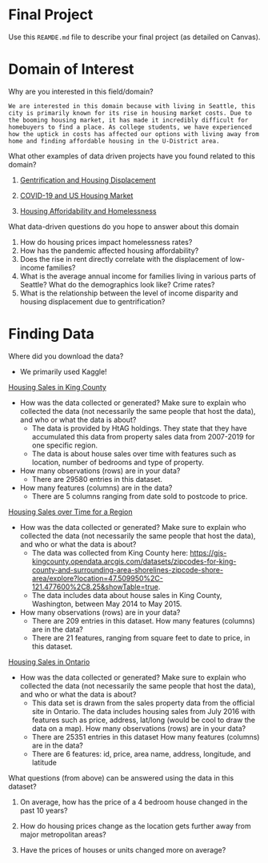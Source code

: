 # Final Project
Use this `REAMDE.md` file to describe your final project (as detailed on Canvas).

# **Domain of Interest**

Why are you interested in this field/domain?  

    We are interested in this domain because with living in Seattle, this city is primarily known for its rise in housing market costs. Due to the booming housing market, it has made it incredibly difficult for homebuyers to find a place. As college students, we have experienced how the uptick in costs has affected our options with living away from home and finding affordable housing in the U-District area. 

What other examples of data driven projects have you found related to this domain?

 1. [Gentrification and Housing Displacement](https://ncrc.org/gentrification/#:~:text=Over%20time%2C%20the%20neighborhood%20experiences,becomes%20less%20and%20less%20affordable.&text=There%20has%20been%20increased%20exclusion,in%20access%20to%20home%20lending.)

 2. [COVID-19 and US Housing Market](https://www.redfin.com/guides/coronavirus-housing-market-impact)

 3. [Housing Afforidability and Homelessness](https://endhomelessness.org/new-research-quantifies-link-housing-affordability-homelessness/#:~:text=%20Affordable%20housing%2C%20therefore%2C%20is%20a%20critical%20solution,communities%20begin%20to%20experience%20rapid%20increases%20in%20homelessness.)


 What data-driven questions do you hope to answer about this domain
 1. How do housing prices impact homelessness rates?
2. How has the pandemic affected housing affordability?
3. Does the rise in rent directly correlate with the displacement of low-income families? 
4. What is the average annual income for families living in various parts of Seattle? What do the demographics look like? Crime rates?
5. What is the relationship between the level of income disparity and housing displacement due to gentrification? 

# **Finding Data**
Where did you download the data?
- We primarily used Kaggle!

[Housing Sales in King County](https://www.kaggle.com/htagholdings/property-sales?select=raw_sales.csv)
- How was the data collected or generated? Make sure to explain who collected the data (not necessarily the same people that host the data), and who or what the data is about?
    - The data is provided by HtAG holdings. They state that they have accumulated this data from property sales data from 2007-2019 for one specific region.
    - The data is about house sales over time with features such as location, number of bedrooms and type of property.
- How many observations (rows) are in your data?
    - There are 29580 entries in this dataset.
- How many features (columns) are in the data?
    - There are 5 columns ranging from date sold to postcode to price.

[Housing Sales over Time for a Region](https://www.kaggle.com/harlfoxem/housesalesprediction)
- How was the data collected or generated? Make sure to explain who collected the data (not necessarily the same people that host the data), and who or what the data is about?
    - The data was collected from King County here: https://gis-kingcounty.opendata.arcgis.com/datasets/zipcodes-for-king-county-and-surrounding-area-shorelines-zipcode-shore-area/explore?location=47.509950%2C-121.477600%2C8.25&showTable=true. 
    - The data includes data about house sales in King County, Washington, between May 2014 to May 2015.
- How many observations (rows) are in your data?
    - There are 209 entries in this dataset.
How many features (columns) are in the data?
    - There are 21 features, ranging from square feet to date to price, in this dataset.


[Housing Sales in Ontario](https://www.kaggle.com/mnabaee/ontarioproperties)
- How was the data collected or generated? Make sure to explain who collected the data (not necessarily the same people that host the data), and who or what the data is about?
    - This data set is drawn from the sales property data from the official site in Ontario. The data includes housing sales from July 2016 with features such as price, address, lat/long (would be cool to draw the data on a map).
How many observations (rows) are in your data?
    - There are 25351 entries in this dataset
How many features (columns) are in the data?
    - There are 6 features: id, price, area name, address, longitude, and latitude

What questions (from above) can be answered using the data in this dataset?

1. On average, how has the price of a 4 bedroom house changed in the past 10 years? 

2. How do housing prices change as the location gets further away  from major metropolitan areas? 
3. Have the prices of houses or units changed more on average? 

